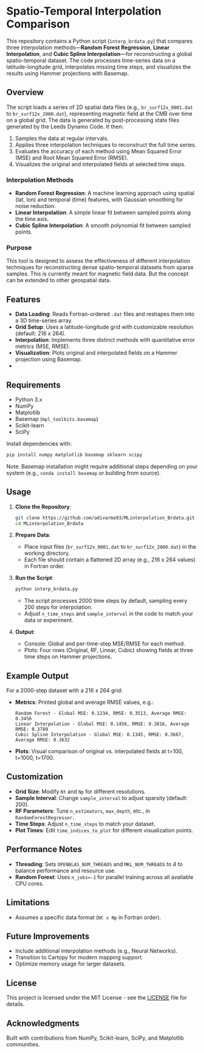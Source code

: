 
# Spatio-Temporal Interpolation Comparison

This repository contains a Python script (`interp_brdata.py`) that compares three interpolation methods—**Random Forest Regression**, **Linear Interpolation**, and **Cubic Spline Interpolation**—for reconstructing a global spatio-temporal dataset. The code processes time-series data on a latitude-longitude grid, interpolates missing time steps, and visualizes the results using Hammer projections with Basemap.

## Overview

The script loads a series of 2D spatial data files (e.g., `br_surf12x_0001.dat` to `br_surf12x_2000.dat`), representing magnetic field at the CMB over time on a global grid. The data is generated by post-processing state files generated by the Leeds Dynamo Code. It then:
1. Samples the data at regular intervals.
2. Applies three interpolation techniques to reconstruct the full time series.
3. Evaluates the accuracy of each method using Mean Squared Error (MSE) and Root Mean Squared Error (RMSE).
4. Visualizes the original and interpolated fields at selected time steps.

### Interpolation Methods
- **Random Forest Regression**: A machine learning approach using spatial (lat, lon) and temporal (time) features, with Gaussian smoothing for noise reduction.
- **Linear Interpolation**: A simple linear fit between sampled points along the time axis.
- **Cubic Spline Interpolation**: A smooth polynomial fit between sampled points.

### Purpose
This tool is designed to assess the effectiveness of different interpolation techniques for reconstructing dense spatio-temporal datasets from sparse samples. This is currently meant for magnetic field data. But the concept can be extended to other geospatial data.

## Features

- **Data Loading**: Reads Fortran-ordered `.dat` files and reshapes them into a 3D time-series array.
- **Grid Setup**: Uses a latitude-longitude grid with customizable resolution (default: 216 x 264).
- **Interpolation**: Implements three distinct methods with quantitative error metrics (MSE, RMSE).
- **Visualization**: Plots original and interpolated fields on a Hammer projection using Basemap.
-

## Requirements

- Python 3.x
- NumPy
- Matplotlib
- Basemap (`mpl_toolkits.basemap`)
- Scikit-learn
- SciPy

Install dependencies with:
```bash
pip install numpy matplotlib basemap sklearn scipy
```
Note: Basemap installation might require additional steps depending on your system (e.g., `conda install basemap` or building from source).

## Usage

1. **Clone the Repository**:
   ```bash
   git clone https://github.com/adivarma93/MLinterpolation_Brdata.git
   cd MLinterpolation_Brdata
   ```

2. **Prepare Data**:
   - Place input files (`br_surf12x_0001.dat` to `br_surf12x_2000.dat`) in the working directory.
   - Each file should contain a flattened 2D array (e.g., 216 x 264 values) in Fortran order.

3. **Run the Script**:
   ```bash
   python interp_brdata.py
   ```
   - The script processes 2000 time steps by default, sampling every 200 steps for interpolation.
   - Adjust `n_time_steps` and `sample_interval` in the code to match your data or experiment.

4. **Output**:
   - Console: Global and per-time-step MSE/RMSE for each method.
   - Plots: Four rows (Original, RF, Linear, Cubic) showing fields at three time steps on Hammer projections.

## Example Output

For a 2000-step dataset with a 216 x 264 grid:
- **Metrics**: Printed global and average RMSE values, e.g.:
  ```
  Random Forest - Global MSE: 0.1234, RMSE: 0.3513, Average RMSE: 0.3456
  Linear Interpolation - Global MSE: 0.1456, RMSE: 0.3816, Average RMSE: 0.3789
  Cubic Spline Interpolation - Global MSE: 0.1345, RMSE: 0.3667, Average RMSE: 0.3632
  ```
- **Plots**: Visual comparison of original vs. interpolated fields at t=100, t=1000, t=1700.

## Customization

- **Grid Size**: Modify `Nt` and `Np` for different resolutions.
- **Sample Interval**: Change `sample_interval` to adjust sparsity (default: 200).
- **RF Parameters**: Tune `n_estimators`, `max_depth`, etc., in `RandomForestRegressor`.
- **Time Steps**: Adjust `n_time_steps` to match your dataset.
- **Plot Times**: Edit `time_indices_to_plot` for different visualization points.

## Performance Notes

- **Threading**: Sets `OPENBLAS_NUM_THREADS` and `MKL_NUM_THREADS` to 4 to balance performance and resource use.
- **Random Forest**: Uses `n_jobs=-1` for parallel training across all available CPU cores.

## Limitations

- Assumes a specific data format (`Nt x Np` in Fortran order).
 

## Future Improvements

- Include additional interpolation methods (e.g., Neural Networks).
- Transition to Cartopy for modern mapping support.
- Optimize memory usage for larger datasets.

## License

This project is licensed under the MIT License - see the [LICENSE](LICENSE) file for details.

## Acknowledgments

Built with contributions from NumPy, Scikit-learn, SciPy, and Matplotlib communities. 


